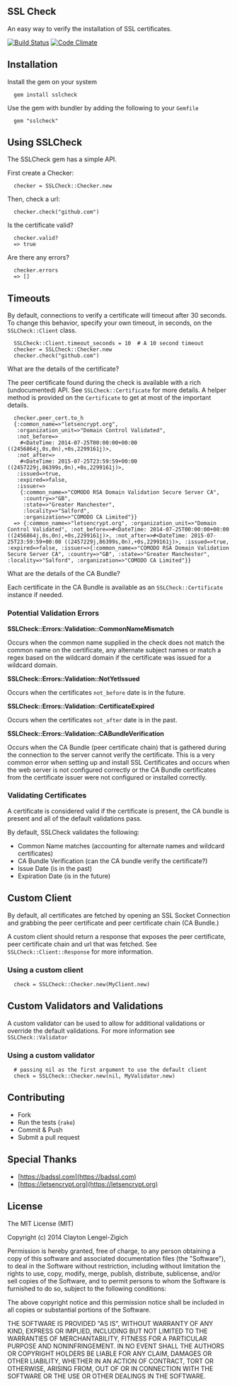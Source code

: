 ## SSL Check

An easy way to verify the installation of SSL certificates.

[![Build Status](https://travis-ci.org/clayton/sslcheck.svg?branch=master)](https://travis-ci.org/clayton/sslcheck)
[![Code Climate](https://codeclimate.com/github/clayton/sslcheck/badges/gpa.svg)](https://codeclimate.com/github/clayton/sslcheck)

## Installation

Install the gem on your system

```
  gem install sslcheck
```

Use the gem with bundler by adding the following to your `Gemfile`

```
  gem "sslcheck"
```

## Using SSLCheck

The SSLCheck gem has a simple API.

First create a Checker:

```
  checker = SSLCheck::Checker.new
```

Then, check a url:

```
  checker.check("github.com")
```

Is the certificate valid?

```
  checker.valid?
  => true
```

Are there any errors?

```
  checker.errors
  => []
```

## Timeouts

By default, connections to verify a certificate will timeout after 30 seconds. To
change this behavior, specify your own timeout, in seconds, on the `SSLCheck::Client`
class.

```
  SSLCheck::Client.timeout_seconds = 10  # A 10 second timeout
  checker = SSLCheck::Checker.new
  checker.check("github.com")
```

What are the details of the certificate?

The peer certificate found during the check is available with a rich
(undocumented) API. See `SSLCheck::Certificate` for more details. A helper
method is provided on the `Certificate` to get at most of the important details.

```
  checker.peer_cert.to_h
  {:common_name=>"letsencrypt.org",
   :organization_unit=>"Domain Control Validated",
   :not_before=>
    #<DateTime: 2014-07-25T00:00:00+00:00 ((2456864j,0s,0n),+0s,2299161j)>,
   :not_after=>
    #<DateTime: 2015-07-25T23:59:59+00:00 ((2457229j,86399s,0n),+0s,2299161j)>,
   :issued=>true,
   :expired=>false,
   :issuer=>
    {:common_name=>"COMODO RSA Domain Validation Secure Server CA",
     :country=>"GB",
     :state=>"Greater Manchester",
     :locality=>"Salford",
     :organization=>"COMODO CA Limited"}}
  => {:common_name=>"letsencrypt.org", :organization_unit=>"Domain Control Validated", :not_before=>#<DateTime: 2014-07-25T00:00:00+00:00 ((2456864j,0s,0n),+0s,2299161j)>, :not_after=>#<DateTime: 2015-07-25T23:59:59+00:00 ((2457229j,86399s,0n),+0s,2299161j)>, :issued=>true, :expired=>false, :issuer=>{:common_name=>"COMODO RSA Domain Validation Secure Server CA", :country=>"GB", :state=>"Greater Manchester", :locality=>"Salford", :organization=>"COMODO CA Limited"}}
```

What are the details of the CA Bundle?

Each certificate in the CA Bundle is available as an `SSLCheck::Certificate`
instance if needed.


### Potential Validation Errors

**SSLCheck::Errors::Validation::CommonNameMismatch**

Occurs when the common name supplied in the check does not match the common name
on the certificate, any alternate subject names or match a regex based on the
wildcard domain if the certificate was issued for a wildcard domain.

**SSLCheck::Errors::Validation::NotYetIssued**

Occurs when the certificates `not_before` date is in the future.

**SSLCheck::Errors::Validation::CertificateExpired**

Occurs when the certificates `not_after` date is in the past.

**SSLCheck::Errors::Validation::CABundleVerification**

Occurs when the CA Bundle (peer certificate chain) that is gathered during the
connection to the server cannot verify the certificate. This is a very common
error when setting up and install SSL Certificates and occurs when the web
server is not configured correctly or the CA Bundle certificates from the
certificate issuer were not configured or installed correctly.



### Validating Certificates

A certificate is considered valid if the certificate is present, the CA
bundle is present and all of the default validations pass.

By default, SSLCheck validates the following:

* Common Name matches (accounting for alternate names and wildcard certificates)
* CA Bundle Verification (can the CA bundle verify the certificate?)
* Issue Date (is in the past)
* Expiration Date (is in the future)

## Custom Client

By default, all certificates are fetched by opening an SSL Socket Connection and
grabbing the peer certificate and peer certificate chain (CA Bundle.)

A custom client should return a response that exposes the peer certificate,
peer certificate chain and url that was fetched. See `SSLCheck::Client::Response`
for more information.

### Using a custom client

```
  check = SSLCheck::Checker.new(MyClient.new)
```

## Custom Validators and Validations

A custom validator can be used to allow for additional validations or override
the default validations. For more information see `SSLCheck::Validator`

### Using a custom validator

```
  # passing nil as the first argument to use the default client
  check = SSLCheck::Checker.new(nil, MyValidator.new)
```

## Contributing

* Fork
* Run the tests (`rake`)
* Commit & Push
* Submit a pull request

## Special Thanks

* [https://badssl.com](https://badssl.com)
* [https://letsencrypt.org](https://letsencrypt.org)

## License

The MIT License (MIT)

Copyright (c) 2014 Clayton Lengel-Zigich

Permission is hereby granted, free of charge, to any person obtaining a copy
of this software and associated documentation files (the "Software"), to deal
in the Software without restriction, including without limitation the rights
to use, copy, modify, merge, publish, distribute, sublicense, and/or sell
copies of the Software, and to permit persons to whom the Software is
furnished to do so, subject to the following conditions:

The above copyright notice and this permission notice shall be included in all
copies or substantial portions of the Software.

THE SOFTWARE IS PROVIDED "AS IS", WITHOUT WARRANTY OF ANY KIND, EXPRESS OR
IMPLIED, INCLUDING BUT NOT LIMITED TO THE WARRANTIES OF MERCHANTABILITY,
FITNESS FOR A PARTICULAR PURPOSE AND NONINFRINGEMENT. IN NO EVENT SHALL THE
AUTHORS OR COPYRIGHT HOLDERS BE LIABLE FOR ANY CLAIM, DAMAGES OR OTHER
LIABILITY, WHETHER IN AN ACTION OF CONTRACT, TORT OR OTHERWISE, ARISING FROM,
OUT OF OR IN CONNECTION WITH THE SOFTWARE OR THE USE OR OTHER DEALINGS IN THE
SOFTWARE.

